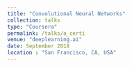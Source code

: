 ```yaml
---
title: "Convolutional Neural Networks"
collection: talks
type: "Coursera"
permalink: /talks/a_certi
venue: "deeplearning.ai"
date: September 2018
location : "San Francisco, CA, USA"
---
```


